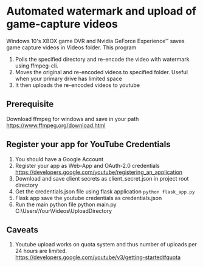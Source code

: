 # Automated watermark and upload of game-capture videos

Windows 10's XBOX game DVR and Nvidia GeForce Experience™ saves game capture videos in Videos folder. This program 
1. Polls the specified directory and re-encode the video with watermark using ffmpeg-cli.
2. Moves the original and re-encoded videos to specified folder. Useful when your primary drive has limited space
3. It then uploads the re-encoded videos to youtube

## Prerequisite
Download ffmpeg for windows and save in your path
https://www.ffmpeg.org/download.html

## Register your app for YouTube Credentials
1. You should have a Google Account
2. Register your app as Web-App and OAuth-2.0 credentials
https://developers.google.com/youtube/registering_an_application
2. Download and save client secrets as client_secret.json in project root directory
4. Get the credentials.json file using flask application
`
python flask_app.py
`
5. Flask app save the youtube credentials as credentials.json
6. Run the main python file
python main.py C:\Users\Your\Videos\UploadDirectory

## Caveats
1. Youtube upload works on quota system and thus number of uploads per 24 hours are limited.
https://developers.google.com/youtube/v3/getting-started#quota